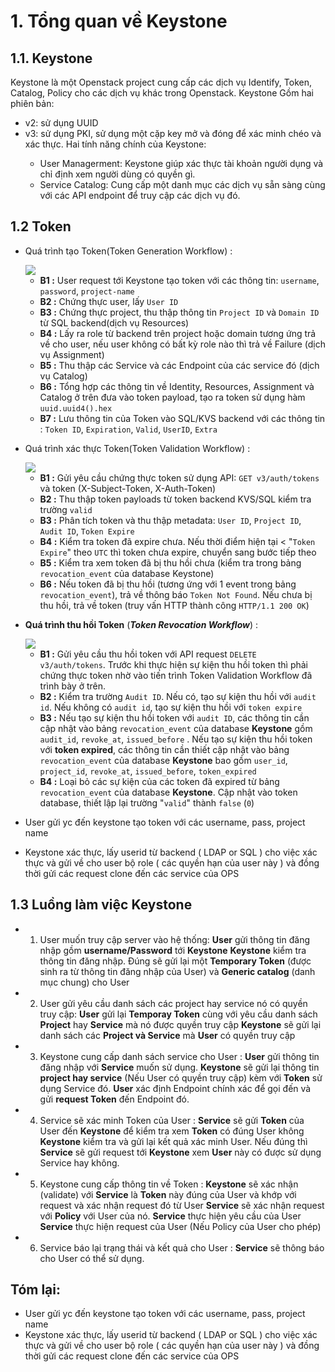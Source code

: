 # 1. Tổng quan về Keystone

## 1.1. Keystone 

Keystone là một Openstack project cung cấp các dịch vụ Identify, Token, Catalog, Policy cho các dịch vụ khác trong Openstack. Keystone Gồm hai phiên bản:
- v2: sử dụng UUID
- v3: sử dụng PKI, sử dụng một cặp key mở và đóng để xác minh chéo và xác thực. Hai tính năng chính của Keystone:
<ul>
  <ul>
    <li> User Managerment: Keystone giúp xác thực tài khoản người dụng và chỉ định xem người dùng có quyền gì.
    <li> Service Catalog: Cung cấp một danh mục các dịch vụ sẵn sàng cùng với các API endpoint để truy cập các dịch vụ đó.
  </ul>
</ul>

## 1.2 Token

- Quá trình tạo Token(Token Generation Workflow) :

    <img src=https://i.imgur.com/2EgDMz5.png>

    - **B1 :** User request tới Keystone tạo token với các thông tin: `username`, `password`, `project-name`
    - **B2 :** Chứng thực user, lấy `User ID` 
    - **B3 :** Chứng thực project, thu thập thông tin `Project ID` và `Domain ID` từ SQL backend(dịch vụ Resources)
    - **B4 :** Lấy ra role từ backend trên project hoặc domain tương ứng trả về cho user, nếu user không có bất kỳ role nào thì trả về Failure (dịch vụ Assignment)
    - **B5 :** Thu thập các Service và các Endpoint của các service đó (dịch vụ Catalog)
    - **B6 :** Tổng hợp các thông tin về Identity, Resources, Assignment và Catalog ở trên đưa vào token payload, tạo ra token sử dụng hàm `uuid.uuid4().hex`
    - **B7 :** Lưu thông tin của Token vào SQL/KVS backend với các thông tin : `Token ID`, `Expiration`, `Valid`, `UserID`, `Extra`

- Quá trình xác thực Token(Token Validation Workflow) :

    <img src=https://i.imgur.com/3FtVsnO.png>

    - **B1 :** Gửi yêu cầu chứng thực token sử dụng API: `GET v3/auth/tokens` và token (X-Subject-Token, X-Auth-Token)
    - **B2 :** Thu thập token payloads từ token backend KVS/SQL kiểm tra trường `valid`
    - **B3 :** Phân tích token và thu thập metadata: `User ID`, `Project ID`, `Audit ID`, `Token Expire`
    - **B4 :** Kiểm tra token đã expire chưa. Nếu thời điểm hiện tại < "`Token Expire`" theo `UTC` thì token chưa expire,  chuyển sang bước tiếp theo
    - **B5 :** Kiểm tra xem token đã bị thu hồi chưa (kiểm tra trong bảng `revocation_event` của database Keystone)
    - **B6 :** Nếu token đã bị thu hồi (tương ứng với 1 event trong bảng `revocation_event`), trả về thông báo `Token Not Found`. Nếu chưa bị thu hồi, trả về token (truy vấn HTTP thành công `HTTP/1.1 200 OK`)

- **Quá trình thu hồi Token** (***Token Revocation Workflow***) :

    <img src=https://i.imgur.com/8fKCvAi.png>

    - **B1 :** Gửi yêu cầu thu hồi token với API request `DELETE v3/auth/tokens`. Trước khi thực hiện sự kiện thu hồi token thì phải chứng thực token nhờ vào tiến trình Token Validation Workflow đã trình bày ở trên.
    - **B2 :** Kiểm tra trường `Audit ID`. Nếu có, tạo sự kiện thu hồi với `audit id`. Nếu không có `audit id`, tạo sự kiện thu hồi với `token expire`
    - **B3 :** Nếu tạo sự kiện thu hồi token với `audit ID`, các thông tin cần cập nhật vào bảng `revocation_event` của database **Keystone** gồm `audit_id`, `revoke_at`, `issued_before` . Nếu tạo sự kiện thu hồi token với **token expired**, các thông tin cần thiết cập nhật vào bảng `revocation_event` của database **Keystone** bao gồm `user_id`, `project_id`, `revoke_at`,  `issued_before`, `token_expired`
    - **B4 :** Loại bỏ các sự kiện của các token đã expired từ bảng `revocation_event` của database **Keystone**. Cập nhật vào token database, thiết lập lại trường "`valid`" thành `false` (`0`)

- User gửi yc đến keystone tạo token với các username, pass, project name 
- Keystone xác thực, lấy userid từ backend ( LDAP or SQL ) cho việc xác thực và gửi về cho user bộ role ( các quyền hạn của user này ) và đồng thời gửi các request clone đến các service của OPS

## 1.3 Luồng làm việc Keystone 


- 1. User muốn truy cập server vào hệ thống:
**User** gửi thông tin đăng nhập gồm **username/Password** tới **Keystone**
**Keystone** kiểm tra thông tin đăng nhập. Đúng sẽ gửi lại một **Temporary Token** (được sinh ra từ thông tin đăng nhập của User) và **Generic catalog** (danh mục chung) cho User
- 2. User gửi yêu cầu danh sách các project hay service nó có quyền truy cập:
**User** gửi lại **Temporay Token** cùng với yêu cầu danh sách **Project** hay **Service** mà nó được quyền truy cập
**Keystone** sẽ gửi lại danh sách các **Project và Service** mà **User** có quyền truy cập
- 3. Keystone cung cấp danh sách service cho User :
**User** gửi thông tin đăng nhập với **Service** muốn sử dụng.
**Keystone** sẽ gửi lại thông tin **project hay service** (Nếu User có quyền truy cập) kèm với **Token** sử dụng Service đó.
**User** xác định Endpoint chính xác để gọi đến và gửi **request Token** đến Endpoint đó.
- 4. Service sẽ xác minh Token của User :
**Service** sẽ gửi **Token** của User đến **Keystone** để kiểm tra xem **Token** có đúng User không
**Keystone** kiểm tra và gửi lại kết quả xác minh User.
Nếu đúng thì **Service** sẽ gửi request tới **Keystone** xem **User** này có được sử dụng Service hay không.
- 5. Keystone cung cấp thông tin về Token :
**Keystone** sẽ xác nhận (validate) với **Service** là **Token** này đúng của User và khớp với request và xác nhận request đó từ User
**Service** sẽ xác nhận request với **Policy** với User của nó.
**Service** thực hiện yêu cầu của User
**Service** thực hiện request của User (Nếu Policy của User cho phép)
-  6. Service báo lại trạng thái và kết quả cho User :
**Service** sẽ thông báo cho User có thể sử dụng.

## Tóm lại:
- User gửi yc đến keystone tạo token với các username, pass, project name 
- Keystone xác thực, lấy userid từ backend ( LDAP or SQL ) cho việc xác thực và gửi về cho user bộ role ( các quyền hạn của user này ) và đồng thời gửi các request clone đến các service của OPS
